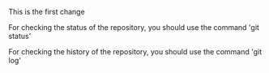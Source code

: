 This is the first change

For checking the status of the repository, you should use the command 'git status'

For checking the history of the repository, you should use the command 'git log'